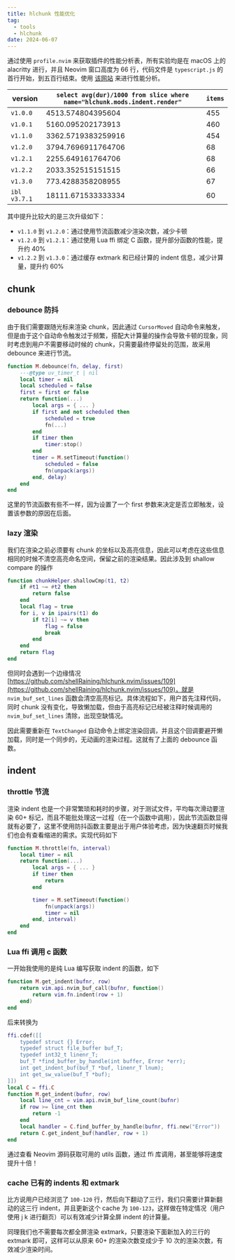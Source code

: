 ```yaml
---
title: hlchunk 性能优化
tag:
  - tools
  - hlchunk
date: 2024-06-07
---
```


通过使用 `profile.nvim` 来获取插件的性能分析表，所有实验均是在 macOS 上的 alacritty 进行，并且 Neovim 窗口高度为 66 行，代码文件是 `typescript.js` 的首行开始，到五百行结束。使用 [该网站](https://ui.perfetto.dev/) 来进行性能分析。

| version      | `select avg(dur)/1000 from slice where name="hlchunk.mods.indent.render"` | `items` |
| ------------ | ------------------------------------------------------------------------- | ------- |
| `v1.0.0`     | 4513.574804395604                                                         | 455     |
| `v1.0.1`     | 5160.095202173913                                                         | 460     |
| `v1.1.0`     | 3362.5719383259916                                                        | 454     |
| `v1.2.0`     | 3794.7696911764706                                                        | 68      |
| `v1.2.1`     | 2255.649161764706                                                         | 68      |
| `v1.2.2`     | 2033.352515151515                                                         | 66      |
| `v1.3.0`     | 773.4288358208955                                                         | 67      |
| `ibl v3.7.1` | 18111.671533333334                                                        | 60      |

其中提升比较大的是三次升级如下：

- `v1.1.0` 到 `v1.2.0`：通过使用节流函数减少渲染次数，减少卡顿
- `v1.2.0` 到 `v1.2.1`：通过使用 Lua ffi 绑定 C 函数，提升部分函数的性能，提升约 40%
- `v1.2.2` 到 `v1.3.0`：通过缓存 extmark 和已经计算的 indent 信息，减少计算量，提升约 60%

## chunk

### debounce 防抖

由于我们需要跟随光标来渲染 chunk，因此通过 `CursorMoved` 自动命令来触发，但是由于这个自动命令触发过于频繁，搭配大计算量的操作会导致卡顿的现象，同时考虑到用户不需要移动时候的 chunk，只需要最终停留处的范围，故采用 debounce 来进行节流。

```lua
function M.debounce(fn, delay, first)
    ---@type uv_timer_t | nil
    local timer = nil
    local scheduled = false
    first = first or false
    return function(...)
        local args = { ... }
        if first and not scheduled then
            scheduled = true
            fn(...)
        end
        if timer then
            timer:stop()
        end
        timer = M.setTimeout(function()
            scheduled = false
            fn(unpack(args))
        end, delay)
    end
end
```

这里的节流函数有些不一样，因为设置了一个 first 参数来决定是否立即触发，设置该参数的原因在后面。

### lazy 渲染

我们在渲染之前必须要有 chunk 的坐标以及高亮信息，因此可以考虑在这些信息相同的时候不清空高亮命名空间，保留之前的渲染结果。因此涉及到 shallow compare 的操作

```lua
function chunkHelper.shallowCmp(t1, t2)
    if #t1 ~= #t2 then
        return false
    end
    local flag = true
    for i, v in ipairs(t1) do
        if t2[i] ~= v then
            flag = false
            break
        end
    end
    return flag
end
```

但同时会遇到一个边缘情况 [https://github.com/shellRaining/hlchunk.nvim/issues/109](https://github.com/shellRaining/hlchunk.nvim/issues/109)，就是 `nvim_buf_set_lines` 函数会清空高亮标记。具体流程如下，用户首先注释代码，同时 chunk 没有变化，导致懒加载，但由于高亮标记已经被注释时候调用的 `nvim_buf_set_lines` 清除，出现空缺情况。

因此需要重新在 `TextChanged` 自动命令上绑定渲染回调，并且这个回调要避开懒加载，同时是一个同步的，无动画的渲染过程。这就有了上面的 debounce 函数。

## indent

### throttle 节流

渲染 indent 也是一个非常繁琐和耗时的步骤，对于测试文件，平均每次滑动要渲染 60+ 标记，而且不能批处理这一过程（在一个函数中调用），因此节流函数显得就有必要了，这里不使用防抖函数主要是出于用户体验考虑，因为快速翻页时候我们也会有查看缩进的需求。实现代码如下

```lua
function M.throttle(fn, interval)
    local timer = nil
    return function(...)
        local args = { ... }
        if timer then
            return
        end

        timer = M.setTimeout(function()
            fn(unpack(args))
            timer = nil
        end, interval)
    end
end
```

### Lua ffi 调用 c 函数

一开始我使用的是纯 Lua 编写获取 indent 的函数，如下

```lua
function M.get_indent(bufnr, row)
    return vim.api.nvim_buf_call(bufnr, function()
        return vim.fn.indent(row + 1)
    end)
end
```

后来转换为

```lua
ffi.cdef([[
    typedef struct {} Error;
    typedef struct file_buffer buf_T;
    typedef int32_t linenr_T;
    buf_T *find_buffer_by_handle(int buffer, Error *err);
    int get_indent_buf(buf_T *buf, linenr_T lnum);
    int get_sw_value(buf_T *buf);
]])
local C = ffi.C
function M.get_indent(bufnr, row)
    local line_cnt = vim.api.nvim_buf_line_count(bufnr)
    if row >= line_cnt then
        return -1
    end
    local handler = C.find_buffer_by_handle(bufnr, ffi.new("Error"))
    return C.get_indent_buf(handler, row + 1)
end
```

通过查看 Neovim 源码获取可用的 utils 函数，通过 ffi 库调用，甚至能够将速度提升十倍！

### cache 已有的 indents 和 extmark

比方说用户已经浏览了 `100-120` 行，然后向下翻动了三行，我们只需要计算新翻动的这三行 indent，并且更新这个 cache 为 `100-123`，这样做在特定情况（用户使用 j k 进行翻页）可以有效减少计算全屏 indent 的计算量。

同理我们也不需要每次都全屏渲染 extmark，只要渲染下面新加入的三行的 extmark 即可，这样可以从原来 60+ 的渲染次数变成少于 10 次的渲染次数，有效减少渲染时间。
